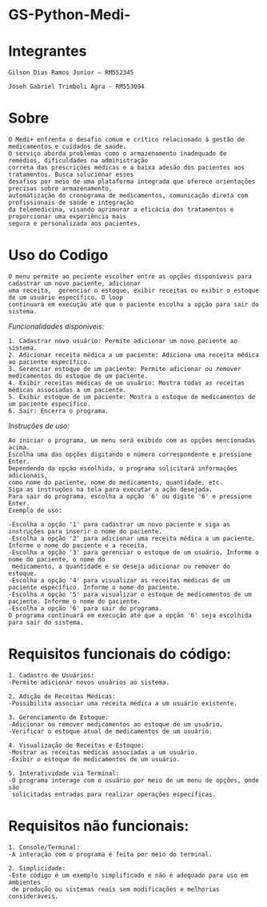 # GS-Python-Medi-

# Integrantes

    Gilson Dias Ramos Junior – RM552345 

    Joseh Gabriel Trimboli Agra - RM553094

# Sobre

    O Medi+ enfrenta o desafio comum e crítico relacionado à gestão de medicamentos e cuidados de saúde.
    O serviço aborda problemas como o armazenamento inadequado de remédios, dificuldades na administração 
    correta das prescrições médicas e a baixa adesão dos pacientes aos tratamentos. Busca solucionar esses 
    desafios por meio de uma plataforma integrada que oferece orientações precisas sobre armazenamento, 
    automatização do cronograma de medicamentos, comunicação direta com profissionais de saúde e integração
    da telemedicina, visando aprimorar a eficácia dos tratamentos e proporcionar uma experiência mais 
    segura e personalizada aos pacientes.

# Uso do Codigo

    O menu permite ao peciente escolher entre as opções disponíveis para cadastrar um novo paciente, adicionar
    uma receita,  gerenciar o estoque, exibir receitas ou exibir o estoque de um usuário específico. O loop 
    continuará em execução até que o paciente escolha a opção para sair do sistema. 

*Funcionalidades disponíveis:*

    1. Cadastrar novo usuário: Permite adicionar um novo paciente ao sistema.
    2. Adicionar receita médica a um paciente: Adiciona uma receita médica ao paciente específico.
    3. Gerenciar estoque de um paciente: Permite adicionar ou remover medicamentos do estoque de um paciente.
    4. Exibir receitas médicas de um usuário: Mostra todas as receitas médicas associadas a um paciente.
    5. Exibir estoque de um paciente: Mostra o estoque de medicamentos de um paciente específico.
    6. Sair: Encerra o programa.

*Instruções de uso:*

    Ao iniciar o programa, um menu será exibido com as opções mencionadas acima.
    Escolha uma das opções digitando o número correspondente e pressione Enter.
    Dependendo da opção escolhida, o programa solicitará informações adicionais, 
    como nome do paciente, nome do medicamento, quantidade, etc.
    Siga as instruções na tela para executar a ação desejada.
    Para sair do programa, escolha a opção '6' ou digite '6' e pressione Enter.
    Exemplo de uso:
        
    -Escolha a opção '1' para cadastrar um novo paciente e siga as instruções para inserir o nome do paciente.
    -Escolha a opção '2' para adicionar uma receita médica a um paciente. Informe o nome do paciente e a receita.
    -Escolha a opção '3' para gerenciar o estoque de um usuário. Informe o nome do paciente, o nome do 
     medicamento, a quantidade e se deseja adicionar ou remover do estoque.
    -Escolha a opção '4' para visualizar as receitas médicas de um paciente específico. Informe o nome do paciente.
    -Escolha a opção '5' para visualizar o estoque de medicamentos de um paciente. Informe o nome do paciente.
    -Escolha a opção '6' para sair do programa.
    O programa continuará em execução até que a opção '6' seja escolhida para sair do sistema.
    
# Requisitos funcionais do código:

    1. Cadastro de Usuários:
    -Permite adicionar novos usuários ao sistema.
    
    2. Adição de Receitas Médicas:
    -Possibilita associar uma receita médica a um usuário existente.
    
    3. Gerenciamento de Estoque:
    -Adicionar ou remover medicamentos ao estoque de um usuário.
    -Verificar o estoque atual de medicamentos de um usuário.
    
    4. Visualização de Receitas e Estoque:
    -Mostrar as receitas médicas associadas a um usuário.
    -Exibir o estoque de medicamentos de um usuário.
    
    5. Interatividade via Terminal:
    -O programa interage com o usuário por meio de um menu de opções, onde são 
     solicitadas entradas para realizar operações específicas.
# Requisitos não funcionais:

    1. Console/Terminal:
    -A interação com o programa é feita por meio do terminal.
    
    2. Simplicidade:
    -Este código é um exemplo simplificado e não é adequado para uso em ambientes 
     de produção ou sistemas reais sem modificações e melhorias consideráveis.
